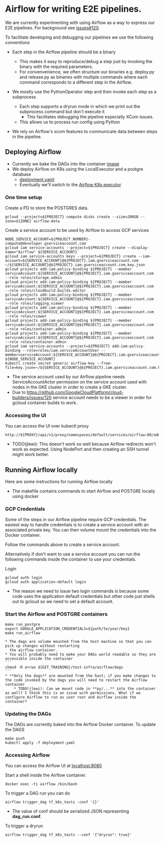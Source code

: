 # Airflow for writing E2E pipelines.

We are currently experimenting with using Airflow as a way to express our E2E
pipelines. For background see [issues#120](https://github.com/tensorflow/k8s/issues/120).

To facilitate developing and debugging our pipelines we use the following conventions
  * Each step in the Airflow pipeline should be a binary
     * This makes it easy to reproduce/debug a step just by invoking the binary
       with the required parameters.
     * For convenvenience, we often structure our binaries e.g. deploy.py and release.py as binaries with multiple commands where each command corresponds to a different step in the Airflow.

  * We mostly use the PythonOperator step and then invoke each step as a subprocess
    * Each step supports a dryrun mode in which we print out the subprocess command but don't execute it
      * This facilitates debugging the pipeline especially XCom issues.
  	* This allows us to process run config using Python
  * We rely on Airflow's xcom features to communicate data between steps in the pipeline.

## Deploying Airflow

* Currently we bake the DAGs into the container [image](Dockerfile)
* We deploy Airflow on K8s using the LocalExecutor and a postgre database
   * [deployment.yaml](deployment.yaml)
   * Eventually we'll switch to the [Airflow K8s executor](https://cwiki.apache.org/confluence/pages/viewpage.action?pageId=71013666)

### One time setup

Create a PD to store the POSTGRES data.

```
gcloud --project=${PROJECT} compute disks create --size=200GB --zone=${ZONE} airflow-data
```

Create a service account to be used by Airflow to access GCP services

```
NODE_SERVICE_ACCOUNT=${PROJECT_NUMBER}-compute@developer.gserviceaccount.com
gcloud iam service-accounts --project=${PROJECT} create --display-name="Airflow" ${SERVICE_ACCOUNT}
gcloud iam service-accounts keys --project=${PROJECT} create --iam-account=${SERVICE_ACCOUNT}@${PROJECT}.iam.gserviceaccount.com ~/${SERVICE_ACCOUNT}@${PROJECT}.iam.gserviceaccount.com.key.json
gcloud projects add-iam-policy-binding ${PROJECT} --member serviceAccount:${SERVICE_ACCOUNT}@${PROJECT}.iam.gserviceaccount.com  --role roles/storage.admin
gcloud projects add-iam-policy-binding ${PROJECT} --member serviceAccount:${SERVICE_ACCOUNT}@${PROJECT}.iam.gserviceaccount.com  --role roles/cloudbuild.builds.editor
gcloud projects add-iam-policy-binding ${PROJECT} --member serviceAccount:${SERVICE_ACCOUNT}@${PROJECT}.iam.gserviceaccount.com  --role roles/logging.viewer
gcloud projects add-iam-policy-binding ${PROJECT} --member serviceAccount:${SERVICE_ACCOUNT}@${PROJECT}.iam.gserviceaccount.com  --role roles/viewer
gcloud projects add-iam-policy-binding ${PROJECT} --member serviceAccount:${SERVICE_ACCOUNT}@${PROJECT}.iam.gserviceaccount.com  --role roles/container.admin
gcloud projects add-iam-policy-binding ${PROJECT} --member serviceAccount:${SERVICE_ACCOUNT}@${PROJECT}.iam.gserviceaccount.com  --role roles/container.admin
gcloud iam service-accounts --project=${PROJECT} add-iam-policy-binding --role=roles/iam.serviceAccountUser --member=serviceAccount:${SERVICE_ACCOUNT}@${PROJECT}.iam.gserviceaccount.com  ${NODE_SERVICE_ACCOUNT}
kubectl create secret generic airflow-key --from-file=key.json=~/${SERVICE_ACCOUNT}@${PROJECT}.iam.gserviceaccount.com.key.json
```
  * The service account used by our Airflow pipeline needs ServiceAccountActor permission on the service account used with nodes in the GKE cluster in order to 
    create a GKE cluster.
  * Due to https://github.com/GoogleCloudPlatform/cloud-builders/issues/120 service account needs to be a viewer in order for gcloud container builds
    to work.

### Accessing the UI

You can access the UI over kubectl proxy

```
http://${PROXY}/api/v1/proxy/namespaces/default/services/airflow:80/admin/
```
  * TODO(jlewi): This doesn't work so well because Airflow redirects won't work as expected. Using NodePort and then creating an SSH
    tunnel might work better.


## Running Airflow locally

Here are some instructions for running Airflow locally

* The makefile contains commands to start Airflow and POSTGRE locally using docker

### GCP Credentials

Some of the steps in our Airflow pipeline require GCP credentials. The easiest way to handle credentials
is to create a service account with an associated private key. You can then volume mount the credentials
into the Docker container. 

Follow the commands above to create a service account.

Alternatively if don't want to use a service account you can run the following commands inside the container to use
your credentials.


Login 
```
gcloud auth login
gcloud auth application-default login
```
  * The reason we need to issue two login commands is because some code uses the application default credentials but other code just shells out to gcloud so we need to set a default account.

### Start the Airflow and POSTGRE containers

```
make run_postgre
export GOOGLE_APPLICATION_CREDENTIALS=${path/to/your/key}
make run_airflow
```
	* The dags are volume mounted from the host machine so that you can pick up changes without restarting
	  the airflow container.
	* You will probably need to make your DAGs world readable so they are accessible inside the container
	```
	chmod -R a+rwx ${GIT_TRAINING}/test-infra/airflow/dags
	```
	* **Only the dags** are mounted from the host; if you make changes to the code invoked by the dags you will need to restart the Airflow container
		* TODO(jlewi): Can we mount code in **py/...** into the container as well? I think this is an issue with permissions. What if we configure Airflow to run as user root and Airflow inside the container?

### Updating the DAGs

The DAGs are currently baked into the Airflow Docker container. To update the DAGS

```
make push
kubectl apply -f deployment.yaml
```

### Accessing Airflow

You can access the Airflow UI at [localhost:8080](http://localhost:8080)

Start a shell inside the Airflow container.
```
docker exec -ti airflow /bin/bash
```

To trigger a DAG run you can do	

```
airflow trigger_dag tf_k8s_tests -conf '{}'
```
 * The value of conf should be serialized JSON representing **dag_run.conf**.

To trigger a dryrun
```
airflow trigger_dag tf_k8s_tests --conf '{"dryrun": true}'
```